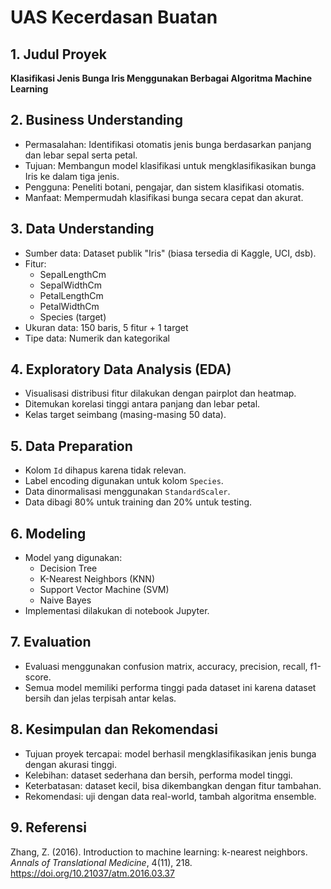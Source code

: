 # UAS Kecerdasan Buatan

## 1. Judul Proyek
**Klasifikasi Jenis Bunga Iris Menggunakan Berbagai Algoritma Machine Learning**

## 2. Business Understanding
- Permasalahan: Identifikasi otomatis jenis bunga berdasarkan panjang dan lebar sepal serta petal.
- Tujuan: Membangun model klasifikasi untuk mengklasifikasikan bunga Iris ke dalam tiga jenis.
- Pengguna: Peneliti botani, pengajar, dan sistem klasifikasi otomatis.
- Manfaat: Mempermudah klasifikasi bunga secara cepat dan akurat.

## 3. Data Understanding
- Sumber data: Dataset publik "Iris" (biasa tersedia di Kaggle, UCI, dsb).
- Fitur:
  - SepalLengthCm
  - SepalWidthCm
  - PetalLengthCm
  - PetalWidthCm
  - Species (target)
- Ukuran data: 150 baris, 5 fitur + 1 target
- Tipe data: Numerik dan kategorikal

## 4. Exploratory Data Analysis (EDA)
- Visualisasi distribusi fitur dilakukan dengan pairplot dan heatmap.
- Ditemukan korelasi tinggi antara panjang dan lebar petal.
- Kelas target seimbang (masing-masing 50 data).

## 5. Data Preparation
- Kolom `Id` dihapus karena tidak relevan.
- Label encoding digunakan untuk kolom `Species`.
- Data dinormalisasi menggunakan `StandardScaler`.
- Data dibagi 80% untuk training dan 20% untuk testing.

## 6. Modeling
- Model yang digunakan:
  - Decision Tree
  - K-Nearest Neighbors (KNN)
  - Support Vector Machine (SVM)
  - Naive Bayes
- Implementasi dilakukan di notebook Jupyter.

## 7. Evaluation
- Evaluasi menggunakan confusion matrix, accuracy, precision, recall, f1-score.
- Semua model memiliki performa tinggi pada dataset ini karena dataset bersih dan jelas terpisah antar kelas.

## 8. Kesimpulan dan Rekomendasi
- Tujuan proyek tercapai: model berhasil mengklasifikasikan jenis bunga dengan akurasi tinggi.
- Kelebihan: dataset sederhana dan bersih, performa model tinggi.
- Keterbatasan: dataset kecil, bisa dikembangkan dengan fitur tambahan.
- Rekomendasi: uji dengan data real-world, tambah algoritma ensemble.

## 9. Referensi
Zhang, Z. (2016). Introduction to machine learning: k-nearest neighbors. *Annals of Translational Medicine*, 4(11), 218. https://doi.org/10.21037/atm.2016.03.37

